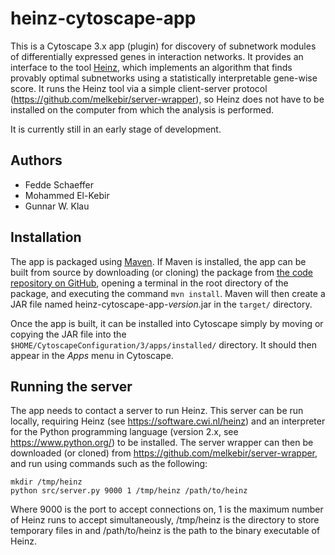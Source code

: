 heinz-cytoscape-app
===================

This is a Cytoscape 3.x app (plugin) for discovery of subnetwork modules of differentially
expressed genes in interaction networks. It provides an interface to the tool [Heinz](https://software.cwi.nl/heinz),
which implements an algorithm that finds provably optimal
subnetworks using a statistically interpretable gene-wise score. It runs the Heinz tool via a simple client-server protocol
(https://github.com/melkebir/server-wrapper), so Heinz does not have to
be installed on the computer from which the analysis is performed.

It is currently still in an early stage of development.

Authors
-------

- Fedde Schaeffer
- Mohammed El-Kebir
- Gunnar W. Klau

Installation
------------

The app is packaged using [Maven](https://maven.apache.org/). If
Maven is installed, the app can be built from source by 
downloading (or cloning) the package from [the code repository
on GitHub](https://github.com/ls-cwi/heinz-app), opening a
terminal in the root directory of the package, and executing the
command `mvn install`. Maven will then create a JAR file named
heinz-cytoscape-app-*version*.jar in the `target/` directory.

Once the app is built, it can be installed into Cytoscape simply by moving or
copying the JAR file into the `$HOME/CytoscapeConfiguration/3/apps/installed/`
directory. It should then appear in the *Apps* menu in Cytoscape.

Running the server
------------------

The app needs to contact a server to run Heinz. This server can be run locally, requiring Heinz (see https://software.cwi.nl/heinz) and an interpreter for the Python programming language (version 2.x, see https://www.python.org/) to be installed.  The server wrapper can then be downloaded (or cloned) from https://github.com/melkebir/server-wrapper, and run using commands such as the following:

```
mkdir /tmp/heinz
python src/server.py 9000 1 /tmp/heinz /path/to/heinz
```

Where 9000 is the port to accept connections on, 1 is the maximum number
of Heinz runs to accept simultaneously, /tmp/heinz is the directory to
store temporary files in and /path/to/heinz is the path to the binary
executable of Heinz.
